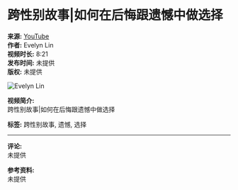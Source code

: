 # 跨性别故事|如何在后悔跟遗憾中做选择

**来源:** [YouTube](https://www.youtube.com/watch?v=tkrJzLeBEM0)  
**作者:** Evelyn Lin  
**视频时长:** 8:21  
**发布时间:** 未提供  
**版权:** 未提供  

![Evelyn Lin](https://i.ytimg.com/an/-NMN_JyLIbxvg-S4jOuxlA/featured_channel.jpg?v=6006811b)

**视频简介:**  
跨性别故事|如何在后悔跟遗憾中做选择 

**标签:** 跨性别故事, 遗憾, 选择  

---

**评论:**  
未提供  

**参考资料:**  
未提供  
<!-- tcd_original_link https://www.youtube.com/watch?v=aKJgtzz7pwo -->
